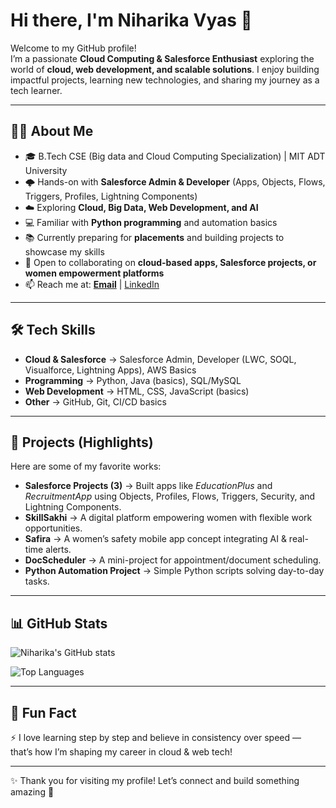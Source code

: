 # Hi there, I'm Niharika Vyas 👋  

Welcome to my GitHub profile!  
I’m a passionate **Cloud Computing & Salesforce Enthusiast** exploring the world of **cloud, web development, and scalable solutions**. I enjoy building impactful projects, learning new technologies, and sharing my journey as a tech learner.  

---

## 👩‍💻 About Me
- 🎓 B.Tech CSE (Big data and Cloud Computing Specialization) | MIT ADT University  
- 🌩️ Hands-on with **Salesforce Admin & Developer** (Apps, Objects, Flows, Triggers, Profiles, Lightning Components)  
- ☁️ Exploring **Cloud, Big Data, Web Development, and AI**  
- 💻 Familiar with **Python programming** and automation basics  
- 📚 Currently preparing for **placements** and building projects to showcase my skills  
- 🤝 Open to collaborating on **cloud-based apps, Salesforce projects, or women empowerment platforms**  
- 📫 Reach me at: **[Email](mailto:niharikavyas6@gmail.com)** | [LinkedIn](https://www.linkedin.com/in/niharika-vyas-909325255) 

---

## 🛠️ Tech Skills
- **Cloud & Salesforce** → Salesforce Admin, Developer (LWC, SOQL, Visualforce, Lightning Apps), AWS Basics  
- **Programming** → Python, Java (basics), SQL/MySQL  
- **Web Development** → HTML, CSS, JavaScript (basics)  
- **Other** → GitHub, Git, CI/CD basics  

---

## 🚀 Projects (Highlights)
Here are some of my favorite works:  

- **Salesforce Projects (3)** → Built apps like *EducationPlus* and *RecruitmentApp* using Objects, Profiles, Flows, Triggers, Security, and Lightning Components.  
- **SkillSakhi** → A digital platform empowering women with flexible work opportunities.  
- **Safira** → A women’s safety mobile app concept integrating AI & real-time alerts.  
- **DocScheduler** → A mini-project for appointment/document scheduling.  
- **Python Automation Project** → Simple Python scripts solving day-to-day tasks.  

---

## 📊 GitHub Stats
![Niharika's GitHub stats](https://github-readme-stats.vercel.app/api?username=niharika13-star&show_icons=true&theme=radical)  

![Top Languages](https://github-readme-stats.vercel.app/api/top-langs/?username=niharika13-star&layout=compact&theme=radical)  

---

## 🌟 Fun Fact
⚡ I love learning step by step and believe in consistency over speed — that’s how I’m shaping my career in cloud & web tech!  

---

✨ Thank you for visiting my profile! Let’s connect and build something amazing 🚀  

